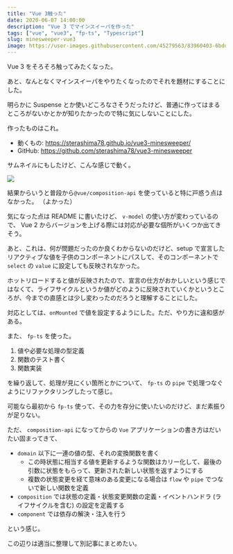 ```yaml
---
title: "Vue 3触った"
date: 2020-06-07 14:00:00
description: "Vue 3 でマインスイーパを作った"
tags: ["vue", "vue3", "fp-ts", "Typescript"]
slug: minesweeper-vue3
image: https://user-images.githubusercontent.com/45279563/83960403-6bddab80-a8c3-11ea-80b9-942cec38d6d7.gif
---
```


Vue 3 をそろそろ触ってみたくなった。

あと、なんとなくマインスイーパをやりたくなったのでそれを題材にすることにした。

明らかに Suspense とか使いどころなさそうだったけど、普通に作ってはまるところがないかとかが知りたかったので特に気にしないことにした。

作ったものはこれ。

- 動くもの: https://sterashima78.github.io/vue3-minesweeper/
- GitHub: https://github.com/sterashima78/vue3-minesweeper

サムネイルにもしたけど、こんな感じで動く。

![](https://user-images.githubusercontent.com/45279563/83960403-6bddab80-a8c3-11ea-80b9-942cec38d6d7.gif)

結果からいうと普段から`@vue/composition-api` を使っていると特に戸惑う点はなかった。
（よかった）

気になった点は README に書いたけど、 `v-model` の使い方が変わっているので、 Vue 2 からバージョンを上げる際には対応が必要な個所がいくつか出てきそう。

あと、これは、何が問題だったのか良くわからないのだけど、setup で宣言したリアクティブな値を子供のコンポーネントにパスして、そのコンポーネントで `select` の `value` に設定しても反映されなかった。

ホットリロードすると値が反映されたので、宣言の仕方がおかしいという感じではなくて、ライフサイクルというか値がどのように反映されていくかというところが、今までの直感とは少し変わったのだろうと理解することにした。

対応としては、`onMounted` で値を設定するようにした。ただ、やり方に違和感がある。

また、 `fp-ts` を使った。

1. 値や必要な処理の型定義
1. 関数のテスト書く
1. 関数実装

を繰り返して、処理が見にくい箇所とかについて、 `fp-ts` の `pipe` で処理つなぐようにリファクタリングしたって感じ。

可能なら最初から `fp-ts` 使って、その力を存分に使いたいのだけど、まだ素振りが足りない。

ただ、 `composition-api` になってからの `Vue` アプリケーションの書き方はだいたい固まってきて、

- `domain` 以下に一連の値の型、それの変換関数を書く
  - この時状態に相当する値を更新するような関数はカリー化して、最後の引数に状態をもらって、更新された新しい状態を返すようにする
  - 複数の状態変更を経て意味のある変更になる場合は `flow` や `pipe` でつないで新しい関数を定義
- `composition` では状態の定義・状態変更関数の定義・イベントハンドラ (ライフサイクルを含む) の設定を定義する
- `component` では依存の解決・注入を行う

という感じ。

この辺りは適当に整理して別記事にまとめたい。
